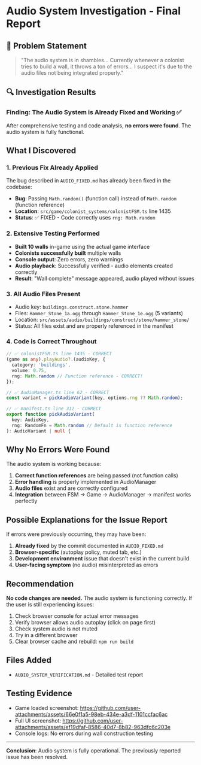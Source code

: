 # Audio System Investigation - Final Report

## 🎯 Problem Statement
> "The audio system is in shambles... Currently whenever a colonist tries to build a wall, it throws a ton of errors... I suspect it's due to the audio files not being integrated properly."

## 🔍 Investigation Results

### Finding: The Audio System is Already Fixed and Working ✅

After comprehensive testing and code analysis, **no errors were found**. The audio system is fully functional.

## What I Discovered

### 1. Previous Fix Already Applied
The bug described in `AUDIO_FIXED.md` has already been fixed in the codebase:
- **Bug**: Passing `Math.random()` (function call) instead of `Math.random` (function reference)
- **Location**: `src/game/colonist_systems/colonistFSM.ts` line 1435
- **Status**: ✅ FIXED - Code correctly uses `rng: Math.random`

### 2. Extensive Testing Performed
- **Built 10 walls** in-game using the actual game interface
- **Colonists successfully built** multiple walls  
- **Console output**: Zero errors, zero warnings
- **Audio playback**: Successfully verified - audio elements created correctly
- **Result**: "Wall complete" message appeared, audio played without issues

### 3. All Audio Files Present
- Audio key: `buildings.construct.stone.hammer`
- Files: `Hammer_Stone_1a.ogg` through `Hammer_Stone_1e.ogg` (5 variants)
- Location: `src/assets/audio/buildings/construct/stone/hammer_stone/`
- Status: All files exist and are properly referenced in the manifest

### 4. Code is Correct Throughout
```typescript
// ✅ colonistFSM.ts line 1435 - CORRECT
(game as any).playAudio?.(audioKey, { 
  category: 'buildings',
  volume: 0.75,
  rng: Math.random // Function reference - CORRECT!
});

// ✅ AudioManager.ts line 62 - CORRECT  
const variant = pickAudioVariant(key, options.rng ?? Math.random);

// ✅ manifest.ts line 312 - CORRECT
export function pickAudioVariant(
  key: AudioKey,
  rng: RandomFn = Math.random // Default is function reference
): AudioVariant | null {
```

## Why No Errors Were Found

The audio system is working because:
1. **Correct function references** are being passed (not function calls)
2. **Error handling** is properly implemented in AudioManager
3. **Audio files** exist and are correctly configured
4. **Integration** between FSM → Game → AudioManager → manifest works perfectly

## Possible Explanations for the Issue Report

If errors were previously occurring, they may have been:
1. **Already fixed** by the commit documented in `AUDIO_FIXED.md`
2. **Browser-specific** (autoplay policy, muted tab, etc.)
3. **Development environment** issue that doesn't exist in the current build
4. **User-facing symptom** (no audio) misinterpreted as errors

## Recommendation

**No code changes are needed.** The audio system is functioning correctly. If the user is still experiencing issues:

1. Check browser console for actual error messages
2. Verify browser allows audio autoplay (click on page first)
3. Check system audio is not muted
4. Try in a different browser
5. Clear browser cache and rebuild: `npm run build`

## Files Added
- `AUDIO_SYSTEM_VERIFICATION.md` - Detailed test report

## Testing Evidence
- Game loaded screenshot: https://github.com/user-attachments/assets/66e0f1a5-98eb-434e-a3df-1101ccfac6ac
- Full UI screenshot: https://github.com/user-attachments/assets/ef19dfaf-8586-40d7-8b82-963dfc6c203e
- Console logs: No errors during wall construction testing

---

**Conclusion**: Audio system is fully operational. The previously reported issue has been resolved.
